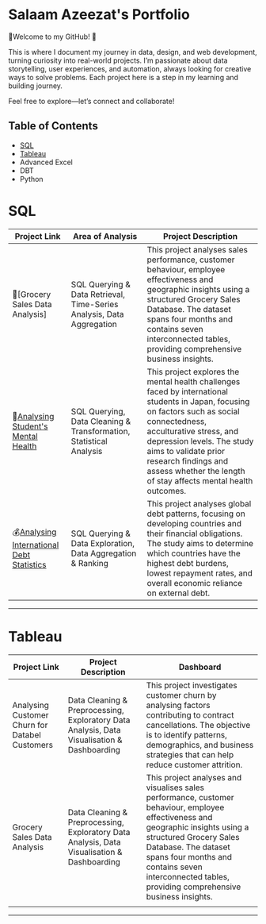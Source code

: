 # Salaam Azeezat's Portfolio
👋Welcome to my GitHub! 🚀

This is where I document my journey in data, design, and web development, turning curiosity into real-world projects. I’m passionate about data storytelling, user experiences, and automation, always looking for creative ways to solve problems. Each project here is a step in my learning and building journey.

Feel free to explore—let’s connect and collaborate!

## Table of Contents
- [SQL](#sql)
- [Tableau](#tableau)
- Advanced Excel
- DBT
- Python

# SQL
| Project Link | Area of Analysis | Project Description |
|---|---|---|
| 🛒[Grocery Sales Data Analysis] | SQL Querying & Data Retrieval, Time-Series Analysis, Data Aggregation | This project analyses sales performance, customer behaviour, employee effectiveness and geographic insights using a structured Grocery Sales Database. The dataset spans four months and contains seven interconnected tables, providing comprehensive business insights. |
| 🧠[Analysing Student's Mental Health](https://github.com/SalaamAzeezat/Analysing-Student-s-Mental-Health/blob/main/README.md) | SQL Querying, Data Cleaning & Transformation, Statistical Analysis | This project explores the mental health challenges faced by international students in Japan, focusing on factors such as social connectedness, acculturative stress, and depression levels. The study aims to validate prior research findings and assess whether the length of stay affects mental health outcomes. |
| 💰[Analysing International Debt Statistics](https://github.com/SalaamAzeezat/International-Debt-Statistics) | SQL Querying & Data Exploration, Data Aggregation & Ranking | This project analyses global debt patterns, focusing on developing countries and their financial obligations. The study aims to determine which countries have the highest debt burdens, lowest repayment rates, and overall economic reliance on external debt. |
***
# Tableau
| Project Link | Project Description | Dashboard |
|---|---|---|
| Analysing Customer Churn for Databel Customers | Data Cleaning & Preprocessing, Exploratory Data Analysis, Data Visualisation & Dashboarding  | This project investigates customer churn by analysing factors contributing to contract cancellations. The objective is to identify patterns, demographics, and business strategies that can help reduce customer attrition. |
| Grocery Sales Data Analysis | Data Cleaning & Preprocessing, Exploratory Data Analysis, Data Visualisation & Dashboarding | This project analyses and visualises sales performance, customer behaviour, employee effectiveness and geographic insights using a structured Grocery Sales Database. The dataset spans four months and contains seven interconnected tables, providing comprehensive business insights. |
|||
***
